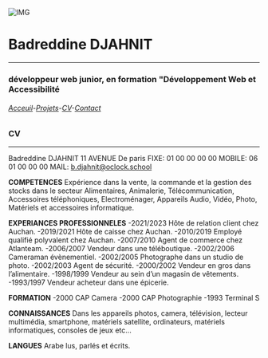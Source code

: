 ![IMG](https://media.istockphoto.com/id/1210436589/fr/vectoriel/une-ligne-de-style-paris-ville-horizon-simple-vecteur-de-style-minimaliste-moderne.jpg?s=1024x1024&w=is&k=20&c=DTldORXpR6wcsYHb6VmZVIPt1919n7QQbFMGS-MVars=)
# Badreddine DJAHNIT
___
### développeur web junior, en formation "Développement Web et Accessibilité
###### [Acceuil](https://github.com/BDJAHNIT)-[Projets](projets.md)-[CV](CV.md)-[Contact](Contact.md)
### CV
---
Badreddine DJAHNIT
11 AVENUE De paris 
FIXE: 01 00 00 00 00
MOBILE: 06 01 00 00 00
MAIL: b.djahnit@oclock.school

**COMPETENCES**
Expérience dans la vente, la commande et la gestion des stocks dans le secteur Alimentaires, Animalerie, Télécommunication, Accessoires téléphoniques, Electroménager, Appareils Audio, Vidéo, Photo, Matériels et accessoires informatique.

**EXPERIANCES PROFESSIONNELES**
-2021/2023 Hôte de relation client chez Auchan.
-2019/2021 Hôte de caisse chez Auchan.
-2010/2019 Employé qualifié polyvalent chez Auchan.
-2007/2010 Agent de commerce chez Atlanteam.
-2006/2007 Vendeur dans une téléboutique.
-2002/2006 Cameraman évènementiel.
-2002/2005 Photographe dans un studio de photo.
-2002/2003 Agent de sécurité.
-2000/2002 Vendeur en gros dans l’alimentaire.
-1998/1999 Vendeur au sein d’un magasin de vêtements.
-1993/1997 Vendeur acheteur dans une épicerie.

**FORMATION**
-2000 CAP Camera
-2000 CAP Photographie
-1993 Terminal S

**CONNAISSANCES**
Dans les appareils photos, camera, télévision, lecteur multimédia, smartphone, matériels satellite, ordinateurs, matériels informatiques, consoles de jeux etc...

**LANGUES**
Arabe lus, parlés et écrits.
